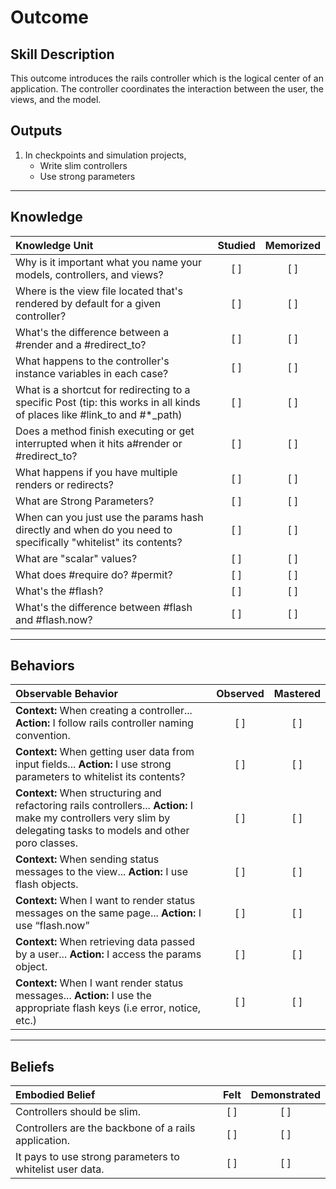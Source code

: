 # Outcome

Skill Description
----------
This outcome introduces the rails controller which is the logical center of an application. The controller coordinates the interaction between the user, the views, and the model.


Outputs
----------
1. In checkpoints and simulation projects, 
	+ Write slim controllers
	+ Use strong parameters



----------


## **Knowledge**


| Knowledge Unit   |      Studied      | Memorized |
|:-------------|:------------------:|:--------:|
| Why is it important what you name your models, controllers, and views? | [ ] | [ ]  |
| Where is the view file located that's rendered by default for a given controller? | [ ] | [ ]  |
| What's the difference between a #render and a #redirect_to? | [ ] | [ ]  |
| What happens to the controller's instance variables in each case? | [ ] | [ ]  |
| What is a shortcut for redirecting to a specific Post (tip: this works in all kinds of places like #link_to and #*_path) | [ ] | [ ]  |
| Does a method finish executing or get interrupted when it hits a#render or #redirect_to? | [ ] | [ ]  |
| What happens if you have multiple renders or redirects? | [ ] | [ ]  |
| What are Strong Parameters? | [ ] | [ ]  |
| When can you just use the params hash directly and when do you need to specifically "whitelist" its contents? | [ ] | [ ]  |
| What are "scalar" values? | [ ] | [ ]  |
| What does #require do? #permit? | [ ] | [ ]  |
| What's the #flash? | [ ] | [ ]  |
| What's the difference between #flash and #flash.now? | [ ] | [ ]  |



----------


## **Behaviors**


| Observable Behavior   |      Observed      | Mastered |
|:-------------|:------------------:|:--------:|
| **Context:** When creating a controller... **Action:** I follow rails controller naming convention. | [ ] | [ ]  |
| **Context:** When getting user data from input fields... **Action:** I use strong parameters to whitelist its contents? | [ ] | [ ]  |
| **Context:** When structuring and refactoring rails controllers... **Action:**  I make my controllers very slim by delegating tasks to models and other poro classes. | [ ] | [ ]  |
| **Context:** When sending status messages to the view... **Action:** I use flash objects. | [ ] | [ ]  |
| **Context:** When I want to render status messages on the same page... **Action:** I use “flash.now” | [ ] | [ ]  |
| **Context:** When retrieving data passed by a user...  **Action:** I access the params object. | [ ] | [ ]  |
| **Context:** When I want render status messages... **Action:** I use the appropriate flash keys (i.e error, notice, etc.) | [ ] | [ ]  |


----------


## **Beliefs**



| Embodied Belief   |      Felt      | Demonstrated |
|:-------------|:------------------:|:--------:|
| Controllers should be slim. | [ ] | [ ]  |
| Controllers are the backbone of a rails application. | [ ] | [ ]  |
| It pays to use strong parameters to whitelist user data. | [ ] | [ ]  |
